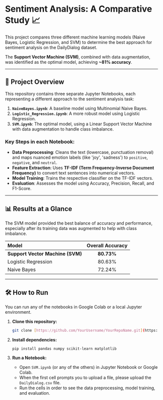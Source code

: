 # Sentiment Analysis: A Comparative Study 📈

This project compares three different machine learning models (Naive Bayes, Logistic Regression, and SVM) to determine the best approach for sentiment analysis on the DailyDialog dataset.

The **Support Vector Machine (SVM)**, combined with data augmentation, was identified as the optimal model, achieving **~81% accuracy**.

---

## 🚀 Project Overview

This repository contains three separate Jupyter Notebooks, each representing a different approach to the sentiment analysis task:

1.  **`NaiveBayes.ipynb`**: A baseline model using Multinomial Naive Bayes.
2.  **`Logistic_Regression.ipynb`**: A more robust model using Logistic Regression.
3.  **`SVM.ipynb`**: The optimal model, using a Linear Support Vector Machine with data augmentation to handle class imbalance.

### Key Steps in each Notebook:
* **Data Preprocessing**: Cleans the text (lowercase, punctuation removal) and maps nuanced emotion labels (like 'joy', 'sadness') to `positive`, `negative`, and `neutral`.
* **Feature Extraction**: Uses **TF-IDF (Term Frequency-Inverse Document Frequency)** to convert text sentences into numerical vectors.
* **Model Training**: Trains the respective classifier on the TF-IDF vectors.
* **Evaluation**: Assesses the model using Accuracy, Precision, Recall, and F1-Score.

---

## 📊 Results at a Glance

The SVM model provided the best balance of accuracy and performance, especially after its training data was augmented to help with class imbalance.

| Model | Overall Accuracy |
| :--- | :---: |
| **Support Vector Machine (SVM)** | **80.73%** |
| Logistic Regression | 80.63% |
| Naive Bayes | 72.24% |

---

## 🛠️ How to Run

You can run any of the notebooks in Google Colab or a local Jupyter environment.

1.  **Clone this repository:**
    ```sh
    git clone [https://github.com/YourUsername/YourRepoName.git](https://github.com/YourUsername/YourRepoName.git)
    ```

2.  **Install dependencies:**
    ```sh
    pip install pandas numpy scikit-learn matplotlib
    ```

3.  **Run a Notebook:**
    * Open `SVM.ipynb` (or any of the others) in Jupyter Notebook or Google Colab.
    * When the first cell prompts you to upload a file, please upload the `DailyDialog.csv` file.
    * Run the cells in order to see the data preprocessing, model training, and evaluation.
